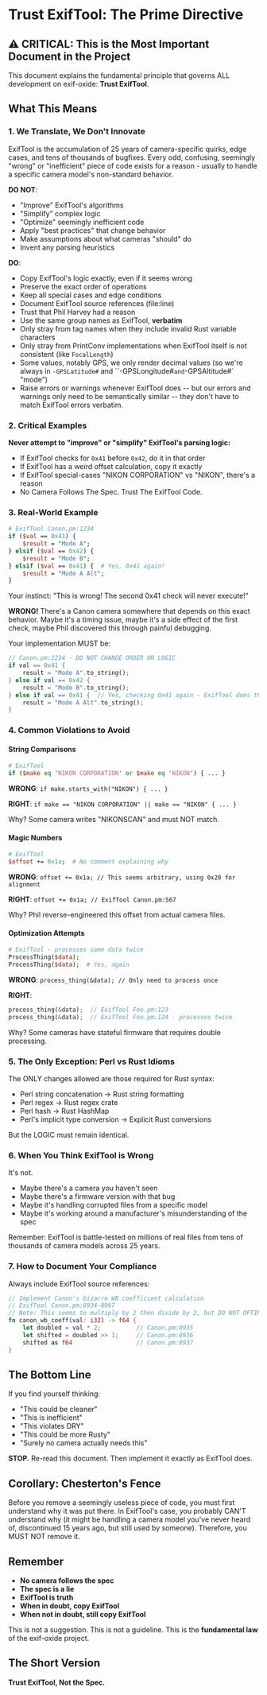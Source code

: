 # Trust ExifTool: The Prime Directive

## ⚠️ CRITICAL: This is the Most Important Document in the Project

This document explains the fundamental principle that governs ALL development on exif-oxide: **Trust ExifTool**.

## What This Means

### 1. We Translate, We Don't Innovate

ExifTool is the accumulation of 25 years of camera-specific quirks, edge cases, and tens of thousands of bugfixes. Every odd, confusing, seemingly "wrong" or "inefficient" piece of code exists for a reason - usually to handle a specific camera model's non-standard behavior.

**DO NOT**:

- "Improve" ExifTool's algorithms
- "Simplify" complex logic
- "Optimize" seemingly inefficient code
- Apply "best practices" that change behavior
- Make assumptions about what cameras "should" do
- Invent any parsing heuristics

**DO**:

- Copy ExifTool's logic exactly, even if it seems wrong
- Preserve the exact order of operations
- Keep all special cases and edge conditions
- Document ExifTool source references (file:line)
- Trust that Phil Harvey had a reason
- Use the same group names as ExifTool, **verbatim**
- Only stray from tag names when they include invalid Rust variable characters
- Only stray from PrintConv implementations when ExifTool itself is not consistent (like `FocalLength`)
- Some values, notably GPS, we only render decimal values (so we're always in `-GPSLatitude#` and ``-GPSLongitude#` and `-GPSAltitude#` "mode")
- Raise errors or warnings whenever ExifTool does -- but our errors and warnings only need to be semantically similar -- they don't have to match ExifTool errors verbatim.

### 2. Critical Examples

**Never attempt to "improve" or "simplify" ExifTool's parsing logic:**

- If ExifTool checks for `0x41` before `0x42`, do it in that order
- If ExifTool has a weird offset calculation, copy it exactly  
- If ExifTool special-cases "NIKON CORPORATION" vs "NIKON", there's a reason
- No Camera Follows The Spec. Trust The ExifTool Code.

### 3. Real-World Example

```perl
# ExifTool Canon.pm:1234
if ($val == 0x41) {
    $result = "Mode A";
} elsif ($val == 0x42) {
    $result = "Mode B";
} elsif ($val == 0x41) {  # Yes, 0x41 again!
    $result = "Mode A Alt";
}
```

Your instinct: "This is wrong! The second 0x41 check will never execute!"

**WRONG!** There's a Canon camera somewhere that depends on this exact behavior. Maybe it's a timing issue, maybe it's a side effect of the first check, maybe Phil discovered this through painful debugging.

Your implementation MUST be:

```rust
// Canon.pm:1234 - DO NOT CHANGE ORDER OR LOGIC
if val == 0x41 {
    result = "Mode A".to_string();
} else if val == 0x42 {
    result = "Mode B".to_string();
} else if val == 0x41 {  // Yes, checking 0x41 again - ExifTool does this
    result = "Mode A Alt".to_string();
}
```

### 4. Common Violations to Avoid

#### String Comparisons

```perl
# ExifTool
if ($make eq 'NIKON CORPORATION' or $make eq 'NIKON') { ... }
```

**WRONG**: `if make.starts_with("NIKON") { ... }`

**RIGHT**: `if make == "NIKON CORPORATION" || make == "NIKON" { ... }`

Why? Some camera writes "NIKONSCAN" and must NOT match.

#### Magic Numbers

```perl
# ExifTool
$offset += 0x1a;  # No comment explaining why
```

**WRONG**: `offset += 0x1a; // This seems arbitrary, using 0x20 for alignment`

**RIGHT**: `offset += 0x1a; // ExifTool Canon.pm:567`

Why? Phil reverse-engineered this offset from actual camera files.

#### Optimization Attempts

```perl
# ExifTool - processes same data twice
ProcessThing($data);
ProcessThing($data);  # Yes, again
```

**WRONG**: `process_thing(&data); // Only need to process once`

**RIGHT**:

```rust
process_thing(&data);  // ExifTool Foo.pm:123
process_thing(&data);  // ExifTool Foo.pm:124 - processes twice
```

Why? Some cameras have stateful firmware that requires double processing.

### 5. The Only Exception: Perl vs Rust Idioms

The ONLY changes allowed are those required for Rust syntax:

- Perl string concatenation → Rust string formatting
- Perl regex → Rust regex crate
- Perl hash → Rust HashMap
- Perl's implicit type conversion → Explicit Rust conversions

But the LOGIC must remain identical.

### 6. When You Think ExifTool is Wrong

It's not.

- Maybe there's a camera you haven't seen
- Maybe there's a firmware version with that bug
- Maybe it's handling corrupted files from a specific model
- Maybe it's working around a manufacturer's misunderstanding of the spec

Remember: ExifTool is battle-tested on millions of real files from tens of thousands of camera models across 25 years.

### 7. How to Document Your Compliance

Always include ExifTool source references:

```rust
// Implement Canon's bizarre WB coefficient calculation
// ExifTool Canon.pm:8934-8967
// Note: This seems to multiply by 2 then divide by 2, but DO NOT OPTIMIZE
fn canon_wb_coeff(val: i32) -> f64 {
    let doubled = val * 2;          // Canon.pm:8935
    let shifted = doubled >> 1;     // Canon.pm:8936
    shifted as f64                  // Canon.pm:8937
}
```

## The Bottom Line

If you find yourself thinking:

- "This could be cleaner"
- "This is inefficient"
- "This violates DRY"
- "This could be more Rusty"
- "Surely no camera actually needs this"

**STOP.** Re-read this document. Then implement it exactly as ExifTool does.

## Corollary: Chesterton's Fence

Before you remove a seemingly useless piece of code, you must first understand why it was put there. In ExifTool's case, you probably CAN'T understand why (it might be handling a camera model you've never heard of, discontinued 15 years ago, but still used by someone). Therefore, you MUST NOT remove it.

## Remember

- **No camera follows the spec**
- **The spec is a lie**
- **ExifTool is truth**
- **When in doubt, copy ExifTool**
- **When not in doubt, still copy ExifTool**

This is not a suggestion. This is not a guideline. This is the **fundamental law** of the exif-oxide project.

## The Short Version

**Trust ExifTool, Not the Spec.**
